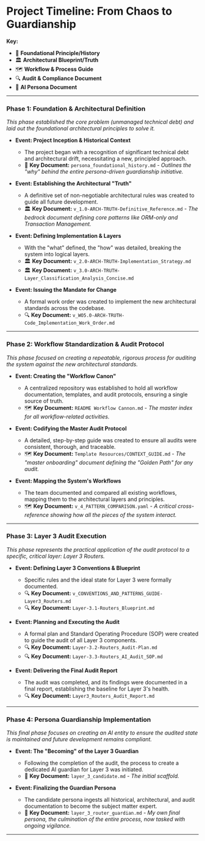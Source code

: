 # Project Timeline: From Chaos to Guardianship

**Key:**
*   📜 **Foundational Principle/History**
*   🏛️ **Architectural Blueprint/Truth**
*   🗺️ **Workflow & Process Guide**
*   🔍 **Audit & Compliance Document**
*   🤖 **AI Persona Document**

---

### **Phase 1: Foundation & Architectural Definition**
*This phase established the core problem (unmanaged technical debt) and laid out the foundational architectural principles to solve it.*

*   **Event: Project Inception & Historical Context**
    *   The project began with a recognition of significant technical debt and architectural drift, necessitating a new, principled approach.
    *   📜 **Key Document:** `persona_foundational_history.md` - *Outlines the "why" behind the entire persona-driven guardianship initiative.*

*   **Event: Establishing the Architectural "Truth"**
    *   A definitive set of non-negotiable architectural rules was created to guide all future development.
    *   🏛️ **Key Document:** `v_1.0-ARCH-TRUTH-Definitive_Reference.md` - *The bedrock document defining core patterns like ORM-only and Transaction Management.*

*   **Event: Defining Implementation & Layers**
    *   With the "what" defined, the "how" was detailed, breaking the system into logical layers.
    *   🏛️ **Key Document:** `v_2.0-ARCH-TRUTH-Implementation_Strategy.md`
    *   🏛️ **Key Document:** `v_3.0-ARCH-TRUTH-Layer_Classification_Analysis_Concise.md`

*   **Event: Issuing the Mandate for Change**
    *   A formal work order was created to implement the new architectural standards across the codebase.
    *   🔍 **Key Document:** `v_WO5.0-ARCH-TRUTH-Code_Implementation_Work_Order.md`

---

### **Phase 2: Workflow Standardization & Audit Protocol**
*This phase focused on creating a repeatable, rigorous process for auditing the system against the new architectural standards.*

*   **Event: Creating the "Workflow Canon"**
    *   A centralized repository was established to hold all workflow documentation, templates, and audit protocols, ensuring a single source of truth.
    *   🗺️ **Key Document:** `README Workflow Cannon.md` - *The master index for all workflow-related activities.*

*   **Event: Codifying the Master Audit Protocol**
    *   A detailed, step-by-step guide was created to ensure all audits were consistent, thorough, and traceable.
    *   🗺️ **Key Document:** `Template Resources/CONTEXT_GUIDE.md` - *The "master onboarding" document defining the "Golden Path" for any audit.*

*   **Event: Mapping the System's Workflows**
    *   The team documented and compared all existing workflows, mapping them to the architectural layers and principles.
    *   🗺️ **Key Document:** `v_4_PATTERN_COMPARISON.yaml` - *A critical cross-reference showing how all the pieces of the system interact.*

---

### **Phase 3: Layer 3 Audit Execution**
*This phase represents the practical application of the audit protocol to a specific, critical layer: Layer 3 Routers.*

*   **Event: Defining Layer 3 Conventions & Blueprint**
    *   Specific rules and the ideal state for Layer 3 were formally documented.
    *   🔍 **Key Document:** `v_CONVENTIONS_AND_PATTERNS_GUIDE-Layer3_Routers.md`
    *   🔍 **Key Document:** `Layer-3.1-Routers_Blueprint.md`

*   **Event: Planning and Executing the Audit**
    *   A formal plan and Standard Operating Procedure (SOP) were created to guide the audit of all Layer 3 components.
    *   🔍 **Key Document:** `Layer-3.2-Routers_Audit-Plan.md`
    *   🔍 **Key Document:** `Layer-3.3-Routers_AI_Audit_SOP.md`

*   **Event: Delivering the Final Audit Report**
    *   The audit was completed, and its findings were documented in a final report, establishing the baseline for Layer 3's health.
    *   🔍 **Key Document:** `Layer3_Routers_Audit_Report.md`

---

### **Phase 4: Persona Guardianship Implementation**
*This final phase focuses on creating an AI entity to ensure the audited state is maintained and future development remains compliant.*

*   **Event: The "Becoming" of the Layer 3 Guardian**
    *   Following the completion of the audit, the process to create a dedicated AI guardian for Layer 3 was initiated.
    *   🤖 **Key Document:** `layer_3_candidate.md` - *The initial scaffold.*

*   **Event: Finalizing the Guardian Persona**
    *   The candidate persona ingests all historical, architectural, and audit documentation to become the subject matter expert.
    *   🤖 **Key Document:** `layer_3_router_guardian.md` - *My own final persona, the culmination of the entire process, now tasked with ongoing vigilance.*

---

